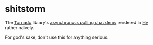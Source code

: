shitstorm
=========

The [Tornado][tornado] library's [asynchronous polling chat demo][chatdemo]
rendered in [Hy][hy] rather naïvely.

For god's sake, don't use this for anything serious.

[tornado]: https://github.com/tornadoweb/tornado "Tornado GitHub repository"
[chatdemo]: https://github.com/tornadoweb/tornado/tree/stable/demos/chat "Tornado chat demo"
[hy]: https://github.com/hylang/hy "Hy Language GitHub repository"
